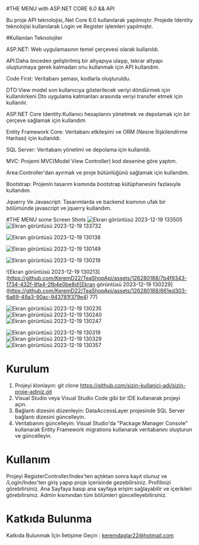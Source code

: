 #THE MENU with ASP.NET CORE 6.0 && API 

Bu proje API teknolojisi,.Net Core 6.0 kullanılarak yapılmıştır.
Projede Identity teknolojisi kullanılarak Login ve Register işlemleri yapılmıştır.

#Kullanılan Teknolojiler

ASP.NET: Web uygulamasının temel çerçevesi olarak kullanıldı.

API:Daha önceden geliştirilmiş bir altyapıya ulaşıp, tekrar altyapı oluşturmaya gerek kalmadan onu kullanmak için API kullandım.

Code First: Veritabanı şeması, kodlarla oluşturuldu.

DTO:View model son kullanıcıya gösterilecek veriyi döndürmek için kullanılırkeni Dto uygulama katmanları arasında veriyi transfer etmek için kullanılır.

ASP.NET Core Identity:Kullanıcı hesaplarını yönetmek ve depolamak için bir çerçeve sağlamak için kullandım

Entity Framework Core: Veritabanı etkileşimi ve ORM (Nesne İlişkilendirme Haritası) için kullanıldı.

SQL Server: Veritabanı yönetimi ve depolama için kullanıldı.

MVC: Projemi MVC(Model View Controller) kod desenine göre yaptım.

Area:Controller'dan ayırmak ve proje bütünlüğünü sağlamak için kullandım.

Bootstrap: Projenin tasarım kısmında bootstrap kütüphanesini fazlasıyla kullandım.

Jquerry Ve Javascript: Tasarımlarda ve backend kısmının ufak bir bölümünde javascript ve jquerry kullandım.

#THE MENU some Screen Shots
![Ekran görüntüsü 2023-12-19 133505](https://github.com/KeremD22/TeaShopApi/assets/126280188/14a54df1-74e1-43c1-a61a-f8ccad76760b)
![Ekran görüntüsü 2023-12-19 133732](https://github.com/KeremD22/TeaShopApi/assets/126280188/57582bb3-0720-4056-b486-b08edd676f26)

![Ekran görüntüsü 2023-12-19 130138](https://github.com/KeremD22/TeaShopApi/assets/126280188/1ff33044-78aa-4ac2-93bc-2f32c4748ee0)

![Ekran görüntüsü 2023-12-19 130149](https://github.com/KeremD22/TeaShopApi/assets/126280188/c9853468-c307-4277-a0a0-89ebdf5e9874)


![Ekran görüntüsü 2023-12-19 130219](https://github.com/KeremD22/TeaShopApi/assets/126280188/a9046869-97fa-4914-8a4d-0f99be33bfda)

![Ekran görüntüsü 2023-12-19 130213](https://github.com/KeremD22/TeaShopApi/assets/126280188/7b4f9343-1734-432f-8fa4-2fb4e0be8d![Ekran görüntüsü 2023-12-19 130229]
(https://github.com/KeremD22/TeaShopApi/assets/126280188/661ed303-6a69-49a3-90ac-943781f379e4)
77)

![Ekran görüntüsü 2023-12-19 130235](https://github.com/KeremD22/TeaShopApi/assets/126280188/2812d2cd-31c9-4637-9167-8ea954bb6f52)
![Ekran görüntüsü 2023-12-19 130240](https://github.com/KeremD22/TeaShopApi/assets/126280188/4e3b2f1d-0251-4ffb-ad43-afe65d4a34b2)
![Ekran görüntüsü 2023-12-19 130247](https://github.com/KeremD22/TeaShopApi/assets/126280188/1ff040b7-72f7-4e8f-915e-846e4a9ab052)

![Ekran görüntüsü 2023-12-19 130319](https://github.com/KeremD22/TeaShopApi/assets/126280188/87d7d138-0ea9-452b-a912-b908de73c32f)
![Ekran görüntüsü 2023-12-19 130329](https://github.com/KeremD22/TeaShopApi/assets/126280188/4e31948a-27e6-4478-9bbd-95677cd827a2)
![Ekran görüntüsü 2023-12-19 130357](https://github.com/KeremD22/TeaShopApi/assets/126280188/95e0c5e6-2bd7-4b47-ab91-24e7057afa52)

# Kurulum
1. Projeyi klonlayın: git clone https://github.com/sizin-kullanici-adi/sizin-proje-adiniz.git
2. Visual Studio veya Visual Studio Code gibi bir IDE kullanarak projeyi açın.
3. Bağlantı dizesini düzenleyin: DataAccessLayer projesinde SQL Server bağlantı dizesini güncelleyin.
4. Veritabanını güncelleyin: Visual Studio'da "Package Manager Console" kullanarak Entity Framework migrations kullanarak veritabanını oluşturun ve güncelleyin.

# Kullanım
Projeyi RegisterController/Index'ten açtıktan sonra kayıt olunuz ve /Login/Index'ten giriş yapıp proje içerisinde gezebilirsiniz.
Profilinizi görebilirsiniz.
Ana Sayfaya basıp ana sayfaya erişim sağlayabilir ve içerikleri görebilirsiniz.
Admin kısmından tüm bölümleri güncelleyebilirsiniz.

# Katkıda Bulunma

Katkıda Bulunmak İçin İletişime Geçin : keremdaglar22@hotmail.com



